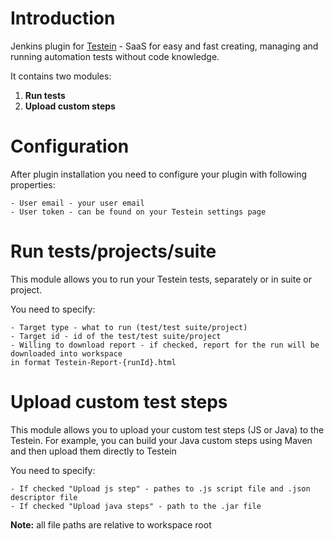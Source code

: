 # Introduction

Jenkins plugin for [Testein](http://testein.com) - SaaS for easy and fast creating, managing and running automation tests without code knowledge.

It contains two modules:
1) **Run tests**
2) **Upload custom steps**

# Configuration

After plugin installation you need to configure your plugin with following properties:

    - User email - your user email
    - User token - can be found on your Testein settings page


# Run tests/projects/suite

This module allows you to run your Testein tests, separately or in suite or project.

You need to specify:

    - Target type - what to run (test/test suite/project)
    - Target id - id of the test/test suite/project
    - Willing to download report - if checked, report for the run will be downloaded into workspace
    in format Testein-Report-{runId}.html

# Upload custom test steps

This module allows you to upload your custom test steps (JS or Java) to the Testein.
For example, you can build your Java custom steps using Maven and then upload them directly to Testein

You need to specify:

    - If checked "Upload js step" - pathes to .js script file and .json descriptor file
    - If checked "Upload java steps" - path to the .jar file

**Note:** all file paths are relative to workspace root